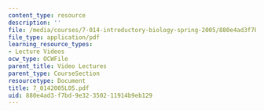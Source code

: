 ```yaml
---
content_type: resource
description: ''
file: /media/courses/7-014-introductory-biology-spring-2005/880e4ad3f7bd9e32350211914b9eb129_7_0142005L05.pdf
file_type: application/pdf
learning_resource_types:
- Lecture Videos
ocw_type: OCWFile
parent_title: Video Lectures
parent_type: CourseSection
resourcetype: Document
title: 7_0142005L05.pdf
uid: 880e4ad3-f7bd-9e32-3502-11914b9eb129
---
```

